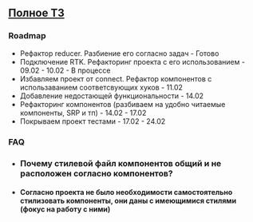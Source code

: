 ## [Полное ТЗ](https://www.notion.so/a4d5c4c0cc9a443dab960742d89bae86)

### Roadmap

- Рефактор reducer. Разбиение его согласно задач - Готово
- Подключение RTK. Рефакторинг проекта с его использованием - 09.02 - 10.02 - В процессе
- Избавляем проект от connect. Рефактор компонентов с использаванием соответсвующих хуков - 11.02
- Добавление недостающей функциональности - 14.02
- Рефакторинг компонентов (разбиваем на удобно читаемые компоненты, SRP и тп) - 14.02 - 17.02
- Покрываем проект тестами - 17.02 - 24.02

### FAQ

- ### Почему стилевой файл компонентов общий и не расположен согласно компонентов?
- #### Согласно проекта не было необходимости самостоятельно стилизовать компоненты, они даны с имеющимися стилями (фокус на работу с ними)
